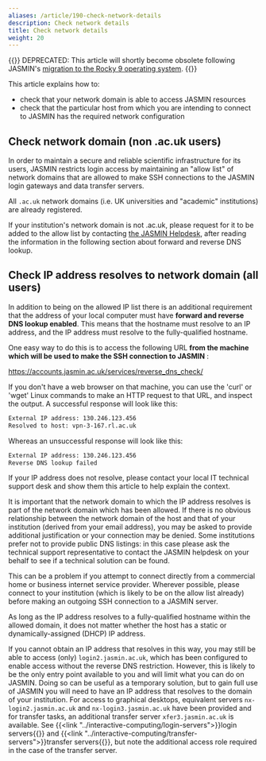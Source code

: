```yaml
---
aliases: /article/190-check-network-details
description: Check network details
title: Check network details
weight: 20
---
```


{{<alert type="danger">}}
DEPRECATED: This article will shortly become obsolete following JASMIN's [migration to the Rocky 9 operating system](../software-on-jasmin/rocky9-migration-2024).
{{</alert>}}

This article explains how to:

- check that your network domain is able to access JASMIN resources
- check that the particular host from which you are intending to connect to JASMIN has the required network configuration

## Check network domain (non .ac.uk users)

In order to maintain a secure and reliable scientific infrastructure for its
users, JASMIN restricts login access by maintaining an "allow list" of network
domains that are allowed to make SSH connections to the JASMIN login gateways
and data transfer servers.

All `.ac.uk` network domains (i.e. UK universities and "academic" institutions)
are already registered.

If your institution's network domain is not .ac.uk, please request for it to
be added to the allow list by contacting [the JASMIN
Helpdesk](https://www.jasmin.ac.uk/help/contact/), after reading the
information in the following section about forward and reverse DNS lookup.

## Check IP address resolves to network domain (all users)

In addition to being on the allowed IP list there is an additional requirement
that the address of your local computer must have **forward and reverse DNS
lookup enabled**. This means that the hostname must resolve to an IP address,
and the IP address must resolve to the fully-qualified hostname.

One easy way to do this is to access the following URL **from the machine
which will be used to make the SSH connection to JASMIN** :

<https://accounts.jasmin.ac.uk/services/reverse_dns_check/>

If you don't have a web browser on that machine, you can use the 'curl' or
'wget' Linux commands to make an HTTP request to that URL, and inspect the
output. A successful response will look like this:

```txt
External IP address: 130.246.123.456
Resolved to host: vpn-3-167.rl.ac.uk
```

Whereas an unsuccessful response will look like this:

```txt
External IP address: 130.246.123.456 
Reverse DNS lookup failed
```

If your IP address does not resolve, please contact your local IT technical
support desk and show them this article to help explain the context.

It is important that the network domain to which the IP address resolves is
part of the network domain which has been allowed. If there is no obvious
relationship between the network domain of the host and that of your
institution (derived from your email address), you may be asked to provide
additional justification or your connection may be denied. Some institutions
prefer not to provide public DNS listings: in this case please ask the
technical support representative to contact the JASMIN helpdesk on your behalf
to see if a technical solution can be found.

This can be a problem if you attempt to connect directly from a commercial
home or business internet service provider. Wherever possible, please connect
to your institution (which is likely to be on the allow list already) before
making an outgoing SSH connection to a JASMIN server.

As long as the IP address resolves to a fully-qualified hostname within the
allowed domain, it does not matter whether the host has a static or
dynamically-assigned (DHCP) IP address.

If you cannot obtain an IP address that resolves in this way, you may still be
able to access (only) `login2.jasmin.ac.uk`, which has been configured to
enable access without the reverse DNS restriction. However, this is likely to
be the only entry point available to you and will limit what you can do on
JASMIN. Doing so can be useful as a temporary solution, but to gain full use
of JASMIN you will need to have an IP address that resolves to the domain of
your institution. For access to graphical desktops, equivalent servers `nx-
login2.jasmin.ac.uk` and `nx-login3.jasmin.ac.uk` have been provided and for
transfer tasks, an additional transfer server `xfer3.jasmin.ac.uk` is
available. See {{<link "../interactive-computing/login-servers">}}login servers{{</link>}} and {{<link "../interactive-computing/transfer-servers">}}transfer servers{{</link>}}, but note the additional access role
required in the case of the transfer server.
